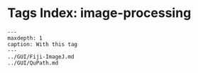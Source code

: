 # Tags Index: image-processing

```{toctree}
---
maxdepth: 1
caption: With this tag
---
../GUI/Fiji-ImageJ.md
../GUI/QuPath.md
```
